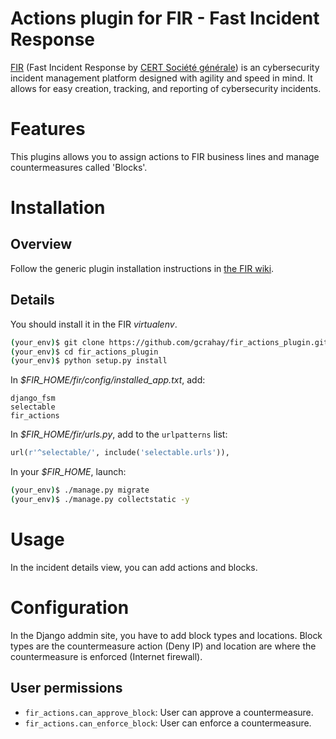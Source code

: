 # Actions plugin for FIR - Fast Incident Response

[FIR](https://github.com/certsocietegenerale/FIR) (Fast Incident Response by [CERT Société générale](https://cert.societegenerale.com/)) is an cybersecurity incident management platform designed with agility and speed in mind. It allows for easy creation, tracking, and reporting of cybersecurity incidents.


# Features

This plugins allows you to assign actions to FIR business lines and manage countermeasures called 'Blocks'.

# Installation

## Overview

Follow the generic plugin installation instructions in [the FIR wiki](https://github.com/certsocietegenerale/FIR/wiki/Plugins).

## Details

You should install it in the FIR _virtualenv_. 

```bash
(your_env)$ git clone https://github.com/gcrahay/fir_actions_plugin.git
(your_env)$ cd fir_actions_plugin
(your_env)$ python setup.py install

```

In *$FIR_HOME/fir/config/installed_app.txt*, add:

```
django_fsm
selectable
fir_actions
```

In *$FIR_HOME/fir/urls.py*, add to the `urlpatterns` list:

```python
url(r'^selectable/', include('selectable.urls')),
```

In your *$FIR_HOME*, launch:

```bash
(your_env)$ ./manage.py migrate
(your_env)$ ./manage.py collectstatic -y
```


# Usage

In the incident details view, you can add actions and blocks.

# Configuration

In the Django addmin site, you have to add block types and locations. Block types are the countermeasure action (Deny IP) and location are where the countermeasure is enforced (Internet firewall).

## User permissions

* `fir_actions.can_approve_block`: User can approve a countermeasure.
* `fir_actions.can_enforce_block`: User can enforce a countermeasure.


